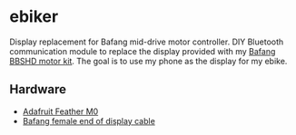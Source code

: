 # ebiker
Display replacement for Bafang mid-drive motor controller.
DIY Bluetooth communication module to replace the display provided with my  [Bafang BBSHD motor kit](https://goldenmotor.bike/product/bafang-bbshd-48-volt-1000-watt-68mmm-mid-drive-kit/).
The goal is to use my phone as the display for my ebike.
## Hardware
- [Adafruit Feather M0](https://learn.adafruit.com/adafruit-feather-m0-bluefruit-le)
- [Bafang female end of display cable](https://lunacycle.com/bafang-display-extension-cable/)
